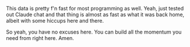 This data is pretty f'n fast for most programming as well.
Yeah, just tested out Claude chat and that thing is almost as fast as what it was back home, albeit with some hiccups here and there.

So yeah, you have no excuses here. You can build all the momentum you need from right here. Amen.